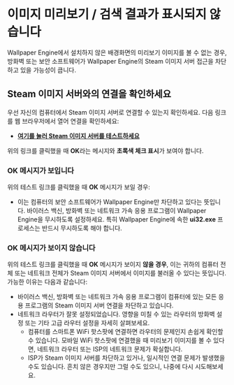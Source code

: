 # 이미지 미리보기 / 검색 결과가 표시되지 않습니다

Wallpaper Engine에서 설치하지 않은 배경화면의 미리보기 이미지를 볼 수 없는 경우, 방화벽 또는 보안 소프트웨어가 Wallpaper Engine의 Steam 이미지 서버 접근을 차단하고 있을 가능성이 큽니다.

## Steam 이미지 서버와의 연결을 확인하세요

우선 자신의 컴퓨터에서 Steam 이미지 서버로 연결할 수 있는지 확인하세요. 다음 링크를 웹 브라우저에서 열어 연결을 확인하세요:

* [**여기를 눌러 Steam 이미지 서버를 테스트하세요**](https://steamuserimages-a.akamaihd.net/ugc/1796366854776537259/C541D485E7156010D92284B082D13A2377FD1F8F/?imw=5000&imh=5000&ima=fit&impolicy=Letterbox&imcolor=%23000000&letterbox=false)

위의 링크를 클릭했을 때 **OK**라는 메시지와 **초록색 체크 표시**가 보여야 합니다.

### OK 메시지가 보입니다

위의 테스트 링크를 클릭했을 때 **OK** 메시지가 보일 경우:

* 이는 컴퓨터의 보안 소프트웨어가 Wallpaper Engine만 차단하고 있다는 뜻입니다. 바이러스 백신, 방화벽 또는 네트워크 가속 응용 프로그램이 Wallpaper Engine을 무시하도록 설정하세요. 특히 Wallpaper Engine에 속한 **ui32.exe** 프로세스는 반드시 무시하도록 해야 합니다.

### OK 메시지가 보이지 않습니다

위의 테스트 링크를 클릭했을 때 **OK** 메시지가 보이지 **않을 경우**, 이는 귀하의 컴퓨터 전체 또는 네트워크 전체가 Steam 이미지 서버에서 이미지를 불러올 수 있다는 뜻입니다. 가능한 이유는 다음과 같습니다:

* 바이러스 백신, 방화벽 또는 네트워크 가속 응용 프로그램이 컴퓨터에 있는 모든 응용 프로그램의 Steam 이미지 서버 연결을 차단하고 있습니다.
* 네트워크 라우터가 잘못 설정되었습니다. 영향을 미칠 수 있는 라우터의 방화벽 설정 또는 기타 고급 라우터 설정을 자세히 살펴보세요.
    * 컴퓨터를 스마트폰 WiFi 핫스팟에 연결하면 라우터의 문제인지 손쉽게 확인할 수 있습니다. 모바일 WiFi 핫스팟에 연결했을 때 미리보기 이미지를 볼 수 있다면, 네트워크 라우터 또는 ISP의 네트워크 문제가 확실합니다.
    * ISP가 Steam 이미지 서버를 차단하고 있거나, 일시적인 연결 문제가 발생했을 수도 있습니다. 흔치 않은 경우지만 그럴 수도 있으니, 나중에 다시 시도해보세요.